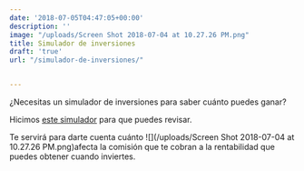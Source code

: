 ```yaml
---
date: '2018-07-05T04:47:05+00:00'
description: ''
image: "/uploads/Screen Shot 2018-07-04 at 10.27.26 PM.png"
title: Simulador de inversiones
draft: 'true'
url: "/simulador-de-inversiones/"


---
```

¿Necesitas un simulador de inversiones para saber cuánto puedes ganar?

Hicimos [este simulador](https://fintual.cl/simulador/?utm_source=edu.fintual.cl&utm_medium=referral&utm_campaign=consideration&utm_content=simula+inver-151) para que puedes revisar.

Te servirá para darte cuenta cuánto ![](/uploads/Screen Shot 2018-07-04 at 10.27.26 PM.png)afecta la comisión que te cobran a la rentabilidad que puedes obtener cuando inviertes.
